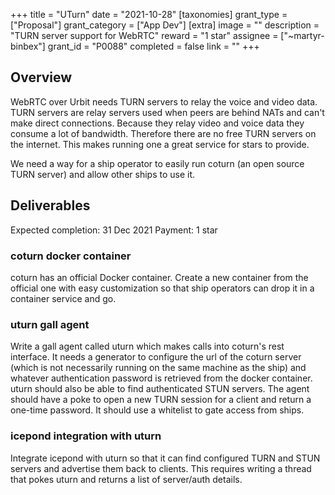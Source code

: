 +++
title = "UTurn"
date = "2021-10-28"
[taxonomies]
grant_type = ["Proposal"]
grant_category = ["App Dev"]
[extra]
image = ""
description = "TURN server support for WebRTC"
reward = "1 star"
assignee = ["~martyr-binbex"]
grant_id = "P0088"
completed = false
link = ""
+++

## Overview

WebRTC over Urbit needs TURN servers to relay the voice and video data. TURN servers are relay servers used when peers are behind NATs and can't make direct connections. Because they relay video and voice data they consume a lot of bandwidth. Therefore there are no free TURN servers on the internet. This makes running one a great service for stars to provide.

We need a way for a ship operator to easily run coturn (an open source TURN server) and allow other ships to use it.

## Deliverables

Expected completion: 31 Dec 2021
Payment: 1 star

### coturn docker container

coturn has an official Docker container. Create a new container from the official one with easy customization so that ship operators can drop it in a container service and go.

### uturn gall agent

Write a gall agent called uturn which makes calls into coturn's rest interface. It needs a generator to configure the url of the coturn server (which is not necessarily running on the same machine as the ship) and whatever authentication password is retrieved from the docker container. uturn should also be able to find authenticated STUN servers. The agent should have a poke to open a new TURN session for a client and return a one-time password. It should use a whitelist to gate access from ships.

### icepond integration with uturn

Integrate icepond with uturn so that it can find configured TURN and STUN servers and advertise them back to clients. This requires writing a thread that pokes uturn and returns a list of server/auth details.
